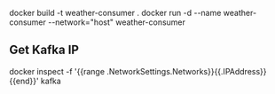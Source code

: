 docker build -t weather-consumer .
docker run -d --name weather-consumer --network="host" weather-consumer

## Get Kafka IP
docker inspect -f '{{range .NetworkSettings.Networks}}{{.IPAddress}}{{end}}' kafka